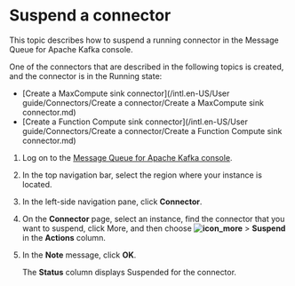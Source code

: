 # Suspend a connector

This topic describes how to suspend a running connector in the Message Queue for Apache Kafka console.

One of the connectors that are described in the following topics is created, and the connector is in the Running state:

-   [Create a MaxCompute sink connector](/intl.en-US/User guide/Connectors/Create a connector/Create a MaxCompute sink connector.md)
-   [Create a Function Compute sink connector](/intl.en-US/User guide/Connectors/Create a connector/Create a Function Compute sink connector.md)

1.  Log on to the [Message Queue for Apache Kafka console](https://kafka.console.aliyun.com/?spm=a2c4g.11186623.2.22.6bf72638IfKzDm).

2.  In the top navigation bar, select the region where your instance is located.

3.  In the left-side navigation pane, click **Connector**.

4.  On the **Connector** page, select an instance, find the connector that you want to suspend, click More, and then choose **![icon_more](https://static-aliyun-doc.oss-accelerate.aliyuncs.com/assets/img/en-US/6022597161/p185678.png)** \> **Suspend** in the **Actions** column.

5.  In the **Note** message, click **OK**.

    The **Status** column displays Suspended for the connector.


